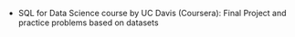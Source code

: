 - SQL for Data Science course by UC Davis (Coursera): Final Project and practice problems based on datasets
